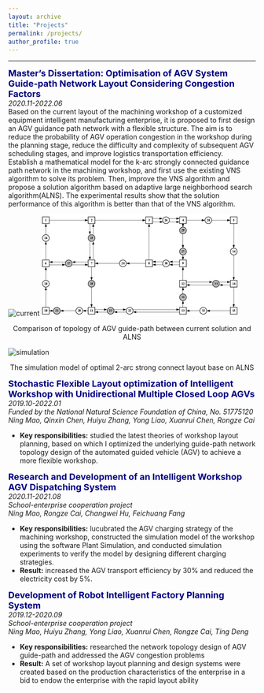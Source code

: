 ```yaml
---
layout: archive
title: "Projects"
permalink: /projects/
author_profile: true
---
```


<!-- {% if author.googlescholar %}
  You can also find my articles on <u><a href="{{author.googlescholar}}">my Google Scholar profile</a>.</u>
{% endif %}

{% include base_path %}

{% for post in site.publications reversed %}
  {% include archive-single.html %}
{% endfor %} -->

-----  
<b><font font size='4.8' color='navy'>Master’s Dissertation: Optimisation of AGV System Guide-path Network Layout Considering Congestion Factors</font></b>  
_2020.11-2022.06_  
Based on the current layout of the machining workshop of a customized equipment intelligent manufacturing enterprise, it is proposed to first design an AGV guidance path network with a flexible structure. The aim is to reduce the probability of AGV operation congestion in the workshop during the planning stage, reduce the difficulty and complexity of subsequent AGV scheduling stages, and improve logistics transportation efficiency.  
Establish a mathematical model for the k-arc strongly connected guidance path network in the machining workshop, and first use the existing VNS algorithm to solve its problem. Then, improve the VNS algorithm and propose a solution algorithm based on adaptive large neighborhood search algorithm(ALNS). The experimental results show that the solution performance of this algorithm is better than that of the VNS algorithm.  

![current](rongze-academic.github.io/images/current_AGV_network.png)
![ALNS](/images/ALNS.png)  
<center>Comparison of topology of AGV guide-path between current solution and ALNS</center>  

![simulation](/images/Simulation.png#pic_center)  
<center>The simulation model of optimal 2-arc strong connect layout base on ALNS</center>

<style>
  img[alt="current"]{width:400px;}
  img[alt="ALNS"]{width:400px;}
  img[alt="simulation"]{width:500px;}
</style>   

<b><font font size='4.8' color='navy'>Stochastic Flexible Layout optimization of Intelligent Workshop with Unidirectional Multiple Closed Loop AGVs</font></b>  
_2019.10-2022.01_  
_Funded by the National Natural Science Foundation of China, No. 51775120_  
_Ning Mao, Qinxin Chen, Huiyu Zhang, Yong Liao, Xuanrui Chen, Rongze Cai_
* **Key responsibilities:** studied the latest theories of workshop layout planning, based on which I optimized the underlying guide-path network topology design of the automated guided vehicle (AGV) to achieve a more flexible workshop.

<b><font font size='4.8' color='navy'>Research and Development of an Intelligent Workshop AGV Dispatching System</font></b>  
_2020.11-2021.08_  
_School-enterprise cooperation project_  
_Ning Mao, Rongze Cai, Changwei Hu, Feichuang Fang_
* **Key responsibilities:** lucubrated the AGV charging strategy of the machining workshop, constructed the simulation model of the workshop using the software Plant Simulation, and conducted simulation experiments to verify the model by designing different charging strategies.  
* **Result:** increased the AGV transport efficiency by 30% and reduced the electricity cost by 5%.  

<b><font font size='4.8' color='navy'>Development of Robot Intelligent Factory Planning System</font></b>  
_2019.12-2020.09_  
_School-enterprise cooperation project_  
_Ning Mao, Huiyu Zhang, Yong Liao, Xuanrui Chen, Rongze Cai, Ting Deng_  
* **Key responsibilities:** researched the network topology design of AGV guide-path and addressed the AGV congestion problems
* **Result:** A set of workshop layout planning and design systems were created based on the production characteristics of the enterprise in a bid to endow the enterprise with the rapid layout ability
